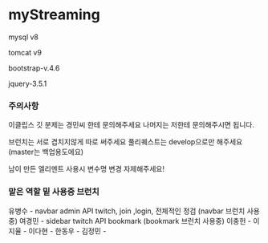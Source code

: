# myStreaming

mysql v8

tomcat v9

bootstrap-v.4.6

jquery-3.5.1

### 주의사항
이클립스 깃 분제는 경민씨 한테 문의해주세요
나머지는 저한테 문의해주시면 됩니다.

브런치는 서로 겹치지않게 따로 써주세요
풀리퀘스트는 develop으로만 해주세요 (master는 백업용도에요)

남이 만든 엘리멘트 사용시 변수명 변경 자제해주세요!

### 맡은 역할 밑 사용중 브런치
유병수 - navbar admin API twitch, join ,login, 전체적인 정검 (navbar 브런치 사용중)
여경민 - sidebar twitch API bookmark (bookmark 브런치 사용중)
이충헌 - 
이지율 -
이다현 -
한동우 - 
김정민 - 
